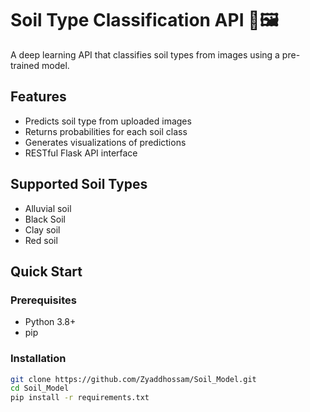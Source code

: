 # Soil Type Classification API 🌱🖼️

A deep learning API that classifies soil types from images using a pre-trained model.

## Features
- Predicts soil type from uploaded images
- Returns probabilities for each soil class
- Generates visualizations of predictions
- RESTful Flask API interface

## Supported Soil Types
- Alluvial soil
- Black Soil
- Clay soil
- Red soil


## Quick Start

### Prerequisites
- Python 3.8+
- pip

### Installation
```bash
git clone https://github.com/Zyaddhossam/Soil_Model.git
cd Soil_Model
pip install -r requirements.txt